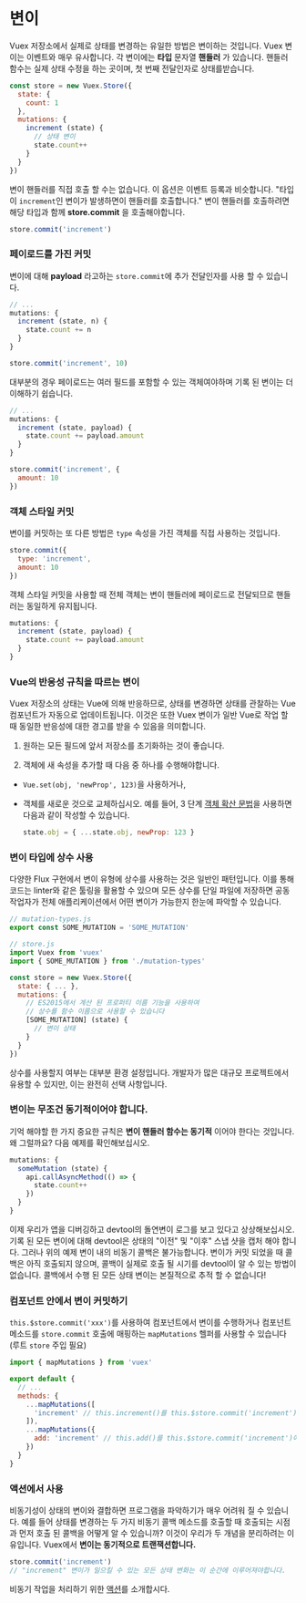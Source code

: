 # 변이

Vuex 저장소에서 실제로 상태를 변경하는 유일한 방법은 변이하는 것입니다. Vuex 변이는 이벤트와 매우 유사합니다. 각 변이에는 **타입** 문자열 **핸들러** 가 있습니다. 핸들러 함수는 실제 상태 수정을 하는 곳이며, 첫 번째 전달인자로 상태를받습니다.

``` js
const store = new Vuex.Store({
  state: {
    count: 1
  },
  mutations: {
    increment (state) {
      // 상태 변이
      state.count++
    }
  }
})
```

변이 핸들러를 직접 호출 할 수는 없습니다. 이 옵션은 이벤트 등록과 비슷합니다. "타입이 `increment`인 변이가 발생하면이 핸들러를 호출합니다." 변이 핸들러를 호출하려면 해당 타입과 함께 **store.commit** 을 호출해야합니다.

``` js
store.commit('increment')
```

### 페이로드를 가진 커밋

변이에 대해 **payload** 라고하는 `store.commit`에 추가 전달인자를 사용 할 수 있습니다.

``` js
// ...
mutations: {
  increment (state, n) {
    state.count += n
  }
}
```
``` js
store.commit('increment', 10)
```

대부분의 경우 페이로드는 여러 필드를 포함할 수 있는 객체여야하며 기록 된 변이는 더 이해하기 쉽습니다.

``` js
// ...
mutations: {
  increment (state, payload) {
    state.count += payload.amount
  }
}
```
``` js
store.commit('increment', {
  amount: 10
})
```

### 객체 스타일 커밋

변이를 커밋하는 또 다른 방법은 `type` 속성을 가진 객체를 직접 사용하는 것입니다.

``` js
store.commit({
  type: 'increment',
  amount: 10
})
```

객체 스타일 커밋을 사용할 때 전체 객체는 변이 핸들러에 페이로드로 전달되므로 핸들러는 동일하게 유지됩니다.

``` js
mutations: {
  increment (state, payload) {
    state.count += payload.amount
  }
}
```

### Vue의 반응성 규칙을 따르는 변이

Vuex 저장소의 상태는 Vue에 의해 반응하므로, 상태를 변경하면 상태를 관찰하는 Vue 컴포넌트가 자동으로 업데이트됩니다. 이것은 또한 Vuex 변이가 일반 Vue로 작업 할 때 동일한 반응성에 대한 경고를 받을 수 있음을 의미합니다.

1. 원하는 모든 필드에 앞서 저장소를 초기화하는 것이 좋습니다.

2. 객체에 새 속성을 추가할 때 다음 중 하나를 수행해야합니다.

  - `Vue.set(obj, 'newProp', 123)`을 사용하거나,

  - 객체를 새로운 것으로 교체하십시오. 예를 들어, 3 단계 [객체 확산 문법](https://github.com/sebmarkbage/ecmascript-rest-spread)을 사용하면 다음과 같이 작성할 수 있습니다.

    ``` js
    state.obj = { ...state.obj, newProp: 123 }
    ```

### 변이 타입에 상수 사용

다양한 Flux 구현에서 변이 유형에 상수를 사용하는 것은 일반인 패턴입니다. 이를 통해 코드는 linter와 같은 툴링을 활용할 수 있으며 모든 상수를 단일 파일에 저장하면 공동 작업자가 전체 애플리케이션에서 어떤 변이가 가능한지 한눈에 파악할 수 있습니다.

``` js
// mutation-types.js
export const SOME_MUTATION = 'SOME_MUTATION'
```

``` js
// store.js
import Vuex from 'vuex'
import { SOME_MUTATION } from './mutation-types'

const store = new Vuex.Store({
  state: { ... },
  mutations: {
    // ES2015에서 계산 된 프로퍼티 이름 기능을 사용하여
    // 상수를 함수 이름으로 사용할 수 있습니다
    [SOME_MUTATION] (state) {
      // 변이 상태
    }
  }
})
```

상수를 사용할지 여부는 대부분 환경 설정입니다. 개발자가 많은 대규모 프로젝트에서 유용할 수 있지만, 이는 완전히 선택 사항입니다.

### 변이는 무조건 동기적이어야 합니다.

기억 해야할 한 가지 중요한 규칙은 **변이 핸들러 함수는 동기적** 이어야 한다는 것입니다. 왜 그럴까요? 다음 예제를 확인해보십시오.

``` js
mutations: {
  someMutation (state) {
    api.callAsyncMethod(() => {
      state.count++
    })
  }
}
```

이제 우리가 앱을 디버깅하고 devtool의 돌연변이 로그를 보고 있다고 상상해보십시오. 기록 된 모든 변이에 대해 devtool은 상태의 "이전" 및 "이후" 스냅 샷을 캡처 해야 합니다. 그러나 위의 예제 변이 내의 비동기 콜백은 불가능합니다. 변이가 커밋 되었을 때 콜백은 아직 호출되지 않으며, 콜백이 실제로 호출 될 시기를 devtool이 알 수 있는 방법이 없습니다. 콜백에서 수행 된 모든 상태 변이는 본질적으로 추적 할 수 없습니다!

### 컴포넌트 안에서 변이 커밋하기

`this.$store.commit('xxx')`를 사용하여 컴포넌트에서 변이를 수행하거나 컴포넌트 메소드를 `store.commit` 호출에 매핑하는 `mapMutations` 헬퍼를 사용할 수 있습니다 (루트 `store` 주입 필요)

``` js
import { mapMutations } from 'vuex'

export default {
  // ...
  methods: {
    ...mapMutations([
      'increment' // this.increment()를 this.$store.commit('increment')에 매핑합니다.
    ]),
    ...mapMutations({
      add: 'increment' // this.add()를 this.$store.commit('increment')에 매핑합니다.
    })
  }
}
```

### 액션에서 사용

비동기성이 상태의 변이와 결합하면 프로그램을 파악하기가 매우 어려워 질 수 있습니다. 예를 들어 상태를 변경하는 두 가지 비동기 콜백 메소드를 호출할 때 호출되는 시점과 먼저 호출 된 콜백을 어떻게 알 수 있습니까? 이것이 우리가 두 개념을 분리하려는 이유입니다. Vuex에서 **변이는 동기적으로 트랜잭션합니다.**

``` js
store.commit('increment')
// "increment" 변이가 일으킬 수 있는 모든 상태 변화는 이 순간에 이루어져야합니다.
```

비동기 작업을 처리하기 위한 [액션](actions.md)를 소개합시다.
